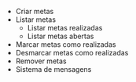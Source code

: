 - Criar metas
- Listar metas
    - Listar metas realizadas
    - Listar metas abertas
- Marcar metas como realizadas
- Desmarcar metas como realizadas
- Remover metas
- Sistema de mensagens